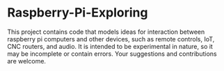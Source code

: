 # Raspberry-Pi-Exploring
This project contains code that models ideas for interaction between raspberry pi computers and other devices, such as remote controls, IoT, CNC routers, and audio.  It is intended to be experimental in nature, so it may be incomplete or contain errors.  Your suggestions and contributions are welcome.  
